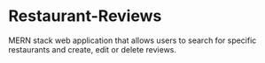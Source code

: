 # Restaurant-Reviews
MERN stack web application that allows users to search for specific restaurants and create, edit or delete reviews.
